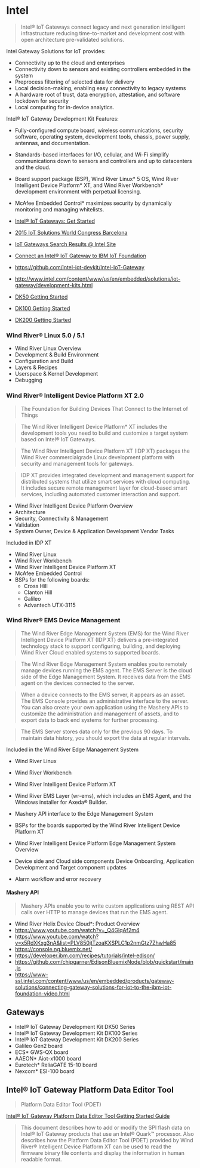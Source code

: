 Intel
==
> Intel® IoT Gateways connect legacy and next generation intelligent infrastructure reducing time-to-market and development cost with open architecture pre-validated solutions.

Intel Gateway Solutions for IoT provides:

- Connectivity up to the cloud and enterprises
- Connectivity down to sensors and existing controllers embedded in the system
- Preprocess filtering of selected data for delivery
- Local decision-making, enabling easy connectivity to legacy systems
- A hardware root of trust, data encryption, attestation, and software lockdown for security
- Local computing for in-device analytics. 

Intel® IoT Gateway Development Kit Features:

- Fully-configured compute board, wireless communications, security software, operating system, development tools, chassis, power supply, antennas, and documentation.
- Standards-based interfaces for I/O, cellular, and Wi-Fi simplify communications down to sensors and controllers and up to datacenters and the cloud. 
- Board support package (BSP), Wind River Linux* 5 OS, Wind River Intelligent Device Platform* XT, and Wind River Workbench* development environment with perpetual licensing.
- McAfee Embedded Control* maximizes security by dynamically monitoring and managing whitelists. 

- [Intel® IoT Gateways: Get Started](https://www-ssl.intel.com/content/www/us/en/embedded/solutions/iot-gateway/overview.html)
- [2015 IoT Solutions World Congress Barcelona](http://www.intel.co.uk/content/www/uk/en/internet-of-things/events/iot-solutions-world-congress-barcelona-2015.html)
- [IoT Gateways Search Results @ Intel Site](http://www.intel.es/content/www/es/es/search.html?toplevelcategory=Embedded&keyword=iot+Gateway&%3Acq_csrf_token=undefined#keyword%3Diot%20gateway&filters%3DTarget%20Audience%7CTarget%20Audience%2FEmbedded%20Developers%20%23amp%3B%20Engineers&shadowFilters=)
- [Connect an Intel® IoT Gateway to IBM IoT Foundation](https://developer.ibm.com/recipes/tutorials/connect-an-intel-iot-gateway-to-iot-foundation/)
- https://github.com/intel-iot-devkit/Intel-IoT-Gateway
- http://www.intel.com/content/www/us/en/embedded/solutions/iot-gateway/development-kits.html


- [DK50 Getting Started](http://www.intel.es/content/www/es/es/embedded/design-tools/evaluation-platforms/gateway-solutions/gateway-solutions-iot-dk50-dev-kit-getting-started-guide.html)
- [DK100 Getting Started](http://www.intel.com/content/www/us/en/embedded/design-tools/evaluation-platforms/gateway-solutions/dk100-development-kit-getting-started-guide.html)
- [DK200 Getting Started](http://www.intel.com/content/www/us/en/embedded/design-tools/evaluation-platforms/gateway-solutions/dk200-development-kit-getting-started-guide.html)

### Wind River® Linux 5.0 / 5.1

- Wind River Linux Overview
- Development & Build Environment
- Configuration and Build
- Layers & Recipes
- Userspace & Kernel Development
- Debugging

### Wind River® Intelligent Device Platform XT 2.0

> The Foundation for Building Devices That Connect to the Internet of Things

> The Wind River Intelligent Device Platform* XT includes the development tools you need to build and customize a target system based on Intel® IoT Gateways.

> The Wind River Intelligent Device Platform XT (IDP XT) packages the Wind River commercialgrade Linux development platform with security and management tools for gateways.

> IDP XT provides integrated development and management support for distributed systems that utilize smart services with cloud computing. It includes secure remote management layer for cloud-based smart services, including automated customer interaction and support.

- Wind River Intelligent Device Platform Overview
- Architecture
- Security, Connectivity & Management
- Validation
- System Owner, Device & Application Development Vendor Tasks

Included in IDP XT
- Wind River Linux
- Wind River Workbench
- Wind River Intelligent Device Platform XT
- McAfee Embedded Control
- BSPs for the following boards:
  - Cross Hill
  - Clanton Hill
  - Galileo
  - Advantech UTX-3115

### Wind River® EMS Device Management

> The Wind River Edge Management System (EMS) for the Wind River Intelligent Device Platform XT (IDP XT) delivers a pre-integrated technology stack to support configuring, building, and deploying Wind River Cloud enabled systems to supported boards.

> The Wind River Edge Management System enables you to remotely manage devices running the EMS agent. The EMS Server is the cloud side of the Edge Management System. It receives data from the EMS agent on the devices connected to the server.

> When a device connects to the EMS server, it appears as an asset. The EMS Console provides an administrative interface to the server. You can also create your own application using the Mashery APIs to customize the administration and management of assets, and to export data to back end systems for further processing.

> The EMS Server stores data only for the previous 90 days. To maintain data history, you should export the data at regular intervals.

Included in the Wind River Edge Management System

- Wind River Linux
- Wind River Workbench
- Wind River Intelligent Device Platform XT
- Wind River EMS Layer (wr-ems), which includes an EMS Agent, and the Windows installer for Axeda® Builder.
- Mashery API interface to the Edge Management System
- BSPs for the boards supported by the Wind River Intelligent Device Platform XT

- Wind River Intelligent Device Platform Edge Management System Overview
- Device side and Cloud side components Device Onboarding, Application Development and Target component updates
- Alarm workflow and error recovery

#### Mashery API

> Mashery APIs enable you to write custom applications using REST API calls over HTTP to manage devices that run the EMS agent.

- Wind River Helix Device Cloud*: Product Overview
- https://www.youtube.com/watch?v=_Q4GlqAf2m4
- https://www.youtube.com/watch?v=x5RdXKxg3nA&list=PLV850jtTzoaKXSPLC1p2nmGtz7ZhwHa85
- https://console.ng.bluemix.net/
- https://developer.ibm.com/recipes/tutorials/intel-edison/
- https://github.com/chipgarner/EdisonBluemixNode/blob/quickstart/main.js
- https://www-ssl.intel.com/content/www/us/en/embedded/products/gateway-solutions/connecting-gateway-solutions-for-iot-to-the-ibm-iot-foundation-video.html

## Gateways

- Intel® IoT Gateway Development Kit DK50 Series
- Intel® IoT Gateway Development Kit DK100 Series
- Intel® IoT Gateway Development Kit DK200 Series
- Galileo Gen2 board
- ECS* GWS-QX board
- AAEON* Aiot-x1000 board
- Eurotech* ReliaGATE 15-10 board
- Nexcom* ESI-100 board

## Intel® IoT Gateway Platform Data Editor Tool

> Platform Data Editor Tool (PDET)

[Intel® IoT Gateway Platform Data Editor Tool Getting Started Guide](http://www.intel.com/content/www/es/es/embedded/solutions/iot-gateway/platform-data-editor-tool-getting-started-guide.html?wapkw=iot+gateway&_ga=1.253245961.1274159605.1457144666)

> This document describes how to add or modify the SPI flash data on Intel® IoT Gateway products that use an Intel® Quark™ processor. Also describes how the Platform Data Editor Tool (PDET) provided by Wind River® Intelligent Device Platform XT can be used to read the firmware binary file contents and display the information in human readable format.




